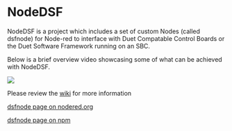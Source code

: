 # NodeDSF
NodeDSF is a project which includes a set of custom Nodes (called dsfnode) for Node-red to interface with Duet Compatable Control Boards or the Duet Software Framework running on an SBC.

Below is a brief overview video showcasing some of what can be achieved with NodeDSF.  

[![](http://img.youtube.com/vi/Y6JZ-lblt5w/0.jpg)](http://www.youtube.com/watch?v=Y6JZ-lblt5w "NodeDSF overview")

Please review the [wiki](https://github.com/MintyTrebor/NodeDSF/wiki) for more information

[dsfnode page on nodered.org](https://flows.nodered.org/node/node-red-contrib-dsfnode)

[dsfnode page on npm](https://www.npmjs.com/package/node-red-contrib-dsfnode)


